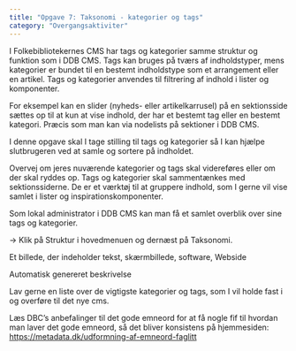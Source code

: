 ```yaml
---
title: "Opgave 7: Taksonomi - kategorier og tags"
category: "Overgangsaktiviter"
---
```


I Folkebibliotekernes CMS har tags og kategorier samme struktur og funktion som i DDB CMS. Tags kan bruges på tværs af indholdstyper, mens kategorier er bundet til en bestemt indholdstype som et arrangement eller en artikel. Tags og kategorier anvendes til filtrering af indhold i lister og komponenter. 

For eksempel kan en slider (nyheds- eller artikelkarrusel) på en sektionsside sættes op til at kun at vise indhold, der har et bestemt tag eller en bestemt kategori. Præcis som man kan via nodelists på sektioner i DDB CMS. 

I denne opgave skal I tage stilling til tags og kategorier så I kan hjælpe slutbrugeren ved at samle og sortere på indholdet.

Overvej om jeres nuværende kategorier og tags skal videreføres eller om der skal ryddes op. Tags og kategorier skal sammentænkes med sektionssiderne. De er et værktøj til at gruppere indhold, som I gerne vil vise samlet i lister og inspirationskomponenter. 

 

Som lokal administrator i DDB CMS kan man få et samlet overblik over sine tags og kategorier.  

-> Klik på Struktur i hovedmenuen og dernæst på Taksonomi. 

Et billede, der indeholder tekst, skærmbillede, software, Webside

Automatisk genereret beskrivelse 

 

Lav gerne en liste over de vigtigste kategorier og tags, som I vil holde fast i og overføre til det nye cms. 

Læs DBC’s anbefalinger til det gode emneord for at få nogle fif til hvordan man laver det gode emneord, så det bliver konsistens på hjemmesiden: https://metadata.dk/udformning-af-emneord-faglitt 
